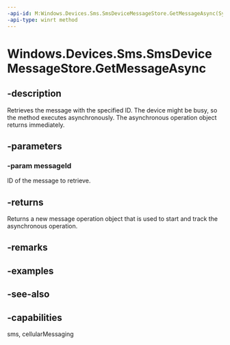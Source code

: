----api-id: M:Windows.Devices.Sms.SmsDeviceMessageStore.GetMessageAsync(System.UInt32)
-api-type: winrt method
---<!-- Method syntaxpublic Windows.Foundation.IAsyncOperation<Windows.Devices.Sms.ISmsMessage> GetMessageAsync(System.UInt32 messageId)--># Windows.Devices.Sms.SmsDeviceMessageStore.GetMessageAsync## -descriptionRetrieves the message with the specified ID. The device might be busy, so the method executes asynchronously. The asynchronous operation object returns immediately.## -parameters### -param messageIdID of the message to retrieve.## -returnsReturns a new message operation object that is used to start and track the asynchronous operation.## -remarks## -examples## -see-also## -capabilitiessms, cellularMessaging